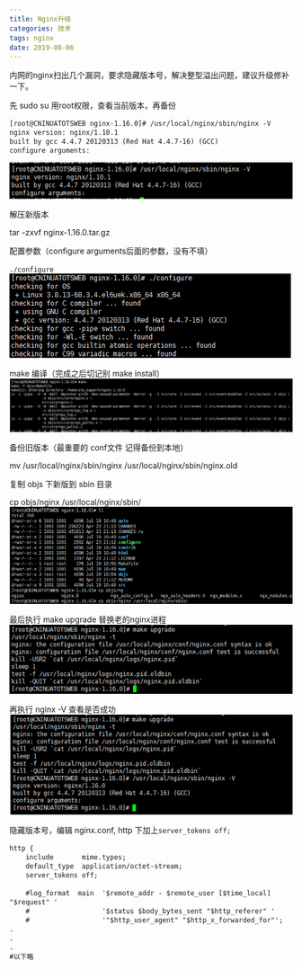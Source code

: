 ```yaml
---
title: Nginx升级
categories: 技术
tags: nginx
date: 2019-08-06
---
```


内网的nginx扫出几个漏洞，要求隐藏版本号，解决整型溢出问题，建议升级修补一下。
<!--more-->
先 sudo su 用root权限，查看当前版本，再备份

```
[root@CNINUATOTSWEB nginx-1.16.0]# /usr/local/nginx/sbin/nginx -V
nginx version: nginx/1.10.1
built by gcc 4.4.7 20120313 (Red Hat 4.4.7-16) (GCC)
configure arguments:
```

![img](../images/backup/190806-start.png)

解压新版本

tar -zxvf nginx-1.16.0.tar.gz

配置参数（configure arguments后面的参数，没有不填）

`./configure`
![img](../images/backup/190806-config.png)

make 编译（完成之后切记别 make install）
![img](../images/backup/190806-make.png)

备份旧版本（最重要的 conf文件 记得备份到本地）

mv /usr/local/nginx/sbin/nginx /usr/local/nginx/sbin/nginx.old

复制 objs 下新版到 sbin 目录

cp objs/nginx /usr/local/nginx/sbin/
![img](../images/backup/190806-cp.png)


最后执行 make upgrade 替换老的nginx进程
![img](../images/backup/190806-makeup.png)

再执行 nginx -V 查看是否成功
![img](../images/backup/190806-version.png)

隐藏版本号，编辑 nginx.conf, http 下加上`server_tokens off;`
```
http {
    include       mime.types;
    default_type  application/octet-stream;
    server_tokens off;

    #log_format  main  '$remote_addr - $remote_user [$time_local] "$request" '
    #                  '$status $body_bytes_sent "$http_referer" '
    #                  '"$http_user_agent" "$http_x_forwarded_for"';
.
.
.
#以下略
```

